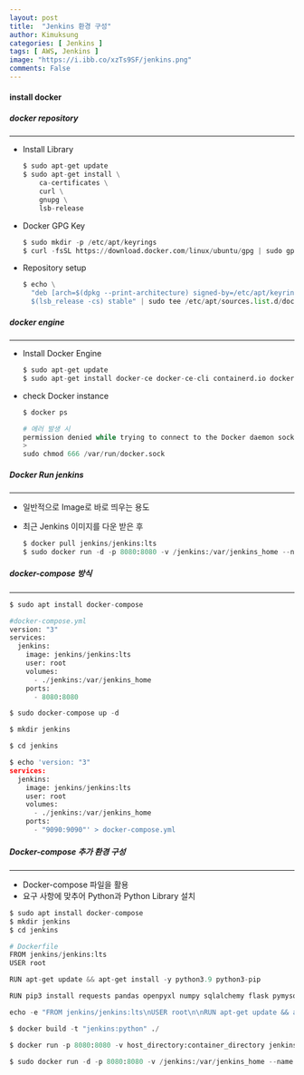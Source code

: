 ```yaml
---
layout: post
title:  "Jenkins 환경 구성"
author: Kimuksung
categories: [ Jenkins ]
tags: [ AWS, Jenkins ]
image: "https://i.ibb.co/xzTs9SF/jenkins.png"
comments: False
---
```



#### install docker

##### docker repository
---
- Install Library
    
    ```python
    $ sudo apt-get update
    $ sudo apt-get install \
        ca-certificates \
        curl \
        gnupg \
        lsb-release
    ```
    
- Docker GPG Key
    
    ```python
    $ sudo mkdir -p /etc/apt/keyrings
    $ curl -fsSL https://download.docker.com/linux/ubuntu/gpg | sudo gpg --dearmor -o /etc/apt/keyrings/docker.gpg
    ```
    
- Repository setup
    
    ```python
    $ echo \
      "deb [arch=$(dpkg --print-architecture) signed-by=/etc/apt/keyrings/docker.gpg] https://download.docker.com/linux/ubuntu \
      $(lsb_release -cs) stable" | sudo tee /etc/apt/sources.list.d/docker.list > /dev/null
    ```
    

##### docker engine
---
- Install Docker Engine
    
    ```python
    $ sudo apt-get update
    $ sudo apt-get install docker-ce docker-ce-cli containerd.io docker-compose-plugin
    ```
    
- check Docker instance
    
    ```python
    $ docker ps
    ```
    
    ```python
    # 에러 발생 시
    permission denied while trying to connect to the Docker daemon socket at unix:///var/run/docker.sock: Get "http://%2Fvar%2Frun%2Fdocker.sock/v1.24/containers/json": dial unix /var/run/docker.sock: connect: permission denied
    >
    sudo chmod 666 /var/run/docker.sock
    ```
    

##### Docker Run jenkins
---
- 일반적으로 Image로 바로 띄우는 용도
- 최근 Jenkins 이미지를 다운 받은 후
    
    ```python
    $ docker pull jenkins/jenkins:lts
    $ sudo docker run -d -p 8080:8080 -v /jenkins:/var/jenkins_home --name jenkins -u root jenkins/jenkins:lts
    ```
    
##### docker-compose 방식
---
```python
$ sudo apt install docker-compose
```

```python
#docker-compose.yml
version: "3"
services:
  jenkins:
    image: jenkins/jenkins:lts
    user: root
    volumes:
      - ./jenkins:/var/jenkins_home
    ports:
      - 8080:8080
```

```python
$ sudo docker-compose up -d
```

```python
$ mkdir jenkins

$ cd jenkins

$ echo 'version: "3"
services:
  jenkins:
    image: jenkins/jenkins:lts
    user: root
    volumes:
      - ./jenkins:/var/jenkins_home
    ports:
      - "9090:9090"' > docker-compose.yml
```

##### Docker-compose 추가 환경 구성
---
- Docker-compose 파일을 활용
- 요구 사항에 맞추어 Python과 Python Library 설치

```python
$ sudo apt install docker-compose
$ mkdir jenkins
$ cd jenkins
```

```python
# Dockerfile
FROM jenkins/jenkins:lts
USER root

RUN apt-get update && apt-get install -y python3.9 python3-pip

RUN pip3 install requests pandas openpyxl numpy sqlalchemy flask pymysql redshift-connector scikit-learn scipy seaborn matplotlib gspread bs4 oauth2client psycopg2 gspread-dataframe
```

```python
echo -e "FROM jenkins/jenkins:lts\nUSER root\n\nRUN apt-get update && apt-get install -y python3.9 python3-pip\n\nRUN pip3 install requests pandas openpyxl numpy sqlalchemy flask pymysql redshift-connector scikit-learn scipy seaborn matplotlib gspread bs4 oauth2client gspread-dataframe" > Dockerfile
```

```python
$ docker build -t "jenkins:python" ./
```

```python
$ docker run -p 8080:8080 -v host_directory:container_directory jenkins:python

$ sudo docker run -d -p 8080:8080 -v /jenkins:/var/jenkins_home --name jenkins -u root jenkins:python

```